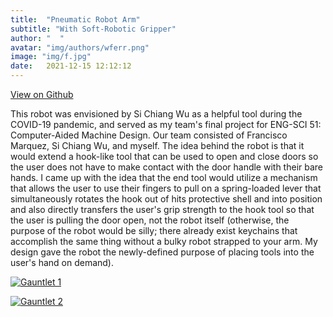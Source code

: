 ```yaml
---
title:  "Pneumatic Robot Arm"
subtitle: "With Soft-Robotic Gripper"
author: "  "
avatar: "img/authors/wferr.png"
image: "img/f.jpg"
date:   2021-12-15 12:12:12
---
```

[View on Github](https://kenmichalek.com)

This robot was envisioned by Si Chiang Wu as a helpful tool during the COVID-19 pandemic, and served as my team's final project for ENG-SCI 51: Computer-Aided Machine Design. Our team consisted of Francisco Marquez, Si Chiang Wu, and myself. The idea behind the robot is that it would extend a hook-like tool that can be used to open and close doors so the user does not have to make contact with the door handle with their bare hands. I came up with the idea that the end tool would utilize a mechanism that allows the user to use their fingers to pull on a spring-loaded lever that simultaneously rotates the hook out of hits protective shell and into position and also directly transfers the user's grip strength to the hook tool so that the user is pulling the door open, not the robot itself (otherwise, the purpose of the robot would be silly; there already exist keychains that accomplish the same thing without a bulky robot strapped to your arm. My design gave the robot the newly-defined purpose of placing tools into the user's hand on demand).

[<img src="cisco1.gif" alt="Gauntlet 1">](img/)

[<img src="cisco2.gif" alt="Gauntlet 2">](img/)
